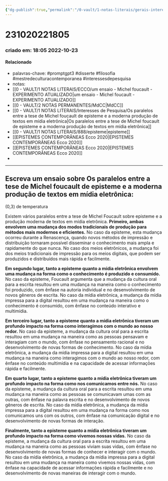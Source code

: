 ```yaml
---
{"dg-publish":true,"permalink":"/0-vault/1-notas-literais/gerais-interesses/um-ensaio-sobre-os-paralelos-entre-a-tese-de-michel-foucault-de-episteme-e-a-moderna-producao-de-textos-em-midia-eletronica-experimento-com-chatgpt/","tags":["promptgpt3","disserte","filosofia","mestredeculturacontemporanea","interessesdepesquisa"],"dgHomeLink":true,"dgShowLocalGraph":true,"dgShowFileTree":true,"dgEnableSearch":true}
---
```


# 231020221805
### criado em: 18:05 2022-10-23

#### Relacionado
- palavras-chave: #promptgpt3 #disserte #filosofia #mestredeculturacontemporanea #interessesdepesquisa 
- notas:
- [[0 - VAULT/1 NOTAS LITERAIS/ECCO/um ensaio - Michel foucault - EXPERIMENTO ATUALIZADO\|um ensaio - Michel foucault - EXPERIMENTO ATUALIZADO]]
- [[0 - VAULT/2 NOTAS PERMANENTES/MdCC\|MdCC]]
- [[0 - VAULT/1 NOTAS LITERAIS/Interesses de Pesquisa/Os paralelos entre a tese de Michel foucault de episteme e a moderna produção de textos em mídia eletrônica\|Os paralelos entre a tese de Michel foucault de episteme e a moderna produção de textos em mídia eletrônica]]
- [[0 - VAULT/1 NOTAS LITERAIS/888/episteme\|episteme]]
- [[EPISTEMES CONTEMPORÂNEAS Ecco 2020\|EPISTEMES CONTEMPORÂNEAS Ecco 2020]]
- [[EPISTEMES CONTEMPORÂNEAS Ecco 2020\|EPISTEMES CONTEMPORÂNEAS Ecco 2020]]
- 
---
## Escreva um ensaio sobre Os paralelos entre a tese de Michel foucault de episteme e a moderna produção de textos em mídia eletrônica:
(0,3) de temperatura

Existem vários paralelos entre a tese de Michel Foucault sobre episteme e a produção moderna de textos em mídia eletrônica. **Primeiro, ambas envolvem uma mudança dos modos tradicionais de produção para métodos mais modernos e eficientes.** No caso da episteme, esta mudança ocorreu durante a Renascença, quando novos métodos de impressão e distribuição tornaram possível disseminar o conhecimento mais ampla e rapidamente do que nunca. No caso dos meios eletrônicos, a mudança foi dos meios tradicionais de impressão para os meios digitais, que podem ser produzidos e distribuídos mais rápida e facilmente.

**Em segundo lugar, tanto a episteme quanto a mídia eletrônica envolvem uma mudança na forma como o conhecimento é produzido e consumido.** No caso da episteme, Foucault argumenta que a mudança da cultura oral para a escrita resultou em uma mudança na maneira como o conhecimento foi produzido, com ênfase na autoria individual e no desenvolvimento de novos gêneros de escrita. No caso da mídia eletrônica, a mudança da mídia impressa para a digital resultou em uma mudança na maneira como o conhecimento é consumido, com ênfase no conteúdo interativo e multimídia.

**Em terceiro lugar, tanto a episteme quanto a mídia eletrônica tiveram um profundo impacto na forma como interagimos com o mundo ao nosso redor.** No caso da episteme, a mudança da cultura oral para a escrita resultou em uma mudança na maneira como as pessoas pensavam e interagiam com o mundo, com ênfase no pensamento racional e no desenvolvimento de novas formas de conhecimento. No caso da mídia eletrônica, a mudança da mídia impressa para a digital resultou em uma mudança na maneira como interagimos com o mundo ao nosso redor, com ênfase no conteúdo multimídia e na capacidade de acessar informações rápida e facilmente.

**Em quarto lugar, tanto a episteme quanto a mídia eletrônica tiveram um profundo impacto na forma como nos comunicamos entre nós.** No caso da episteme, a mudança da cultura oral para a escrita resultou em uma mudança na maneira como as pessoas se comunicavam umas com as outras, com ênfase na palavra escrita e no desenvolvimento de novos gêneros de escrita. No caso da mídia eletrônica, a mudança da mídia impressa para a digital resultou em uma mudança na forma como nos comunicamos uns com os outros, com ênfase na comunicação digital e no desenvolvimento de novas formas de interação.

**Finalmente, tanto a episteme quanto a mídia eletrônica tiveram um profundo impacto na forma como vivemos nossas vidas.** No caso da episteme, a mudança da cultura oral para a escrita resultou em uma mudança na maneira como as pessoas viviam suas vidas, com ênfase no desenvolvimento de novas formas de conhecer e interagir com o mundo. No caso da mídia eletrônica, a mudança da mídia impressa para a digital resultou em uma mudança na maneira como vivemos nossas vidas, com ênfase na capacidade de acessar informações rápida e facilmente e no desenvolvimento de novas maneiras de interagir com o mundo.



